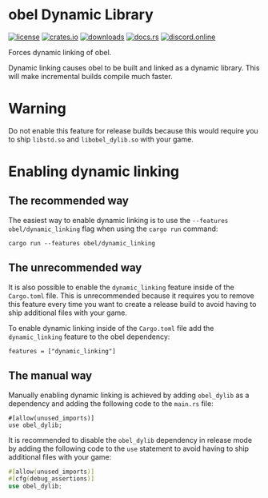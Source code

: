 # obel Dynamic Library

[![license](https://img.shields.io/badge/license-MIT%2FApache-blue.svg)](https://github.com/obelengine/obel#license)
[![crates.io](https://img.shields.io/crates/v/obel.svg)](https://crates.io/crates/obel)
[![downloads](https://img.shields.io/crates/d/obel.svg)](https://crates.io/crates/obel)
[![docs.rs](https://docs.rs/obel/badge.svg)](https://docs.rs/obel/latest/obel/)
[![discord.online](https://img.shields.io/discord/1335036405788971020.svg?label=&logo=discord&logoColor=ffffff&color=7389D8)](https://discord.gg/3jq8js8u)

Forces dynamic linking of obel.

Dynamic linking causes obel to be built and linked as a dynamic library. This will make
incremental builds compile much faster.

# Warning

Do not enable this feature for release builds because this would require you to ship
`libstd.so` and `libobel_dylib.so` with your game.

# Enabling dynamic linking

## The recommended way

The easiest way to enable dynamic linking is to use the `--features obel/dynamic_linking` flag when
using the `cargo run` command:

`cargo run --features obel/dynamic_linking`

## The unrecommended way

It is also possible to enable the `dynamic_linking` feature inside of the `Cargo.toml` file. This is
unrecommended because it requires you to remove this feature every time you want to create a
release build to avoid having to ship additional files with your game.

To enable dynamic linking inside of the `Cargo.toml` file add the `dynamic_linking` feature to the
obel dependency:

`features = ["dynamic_linking"]`

## The manual way

Manually enabling dynamic linking is achieved by adding `obel_dylib` as a dependency and
adding the following code to the `main.rs` file:

```
#[allow(unused_imports)]
use obel_dylib;
```

It is recommended to disable the `obel_dylib` dependency in release mode by adding the
following code to the `use` statement to avoid having to ship additional files with your game:

```rust ignore
#[allow(unused_imports)]
#[cfg(debug_assertions)]
use obel_dylib;
```
